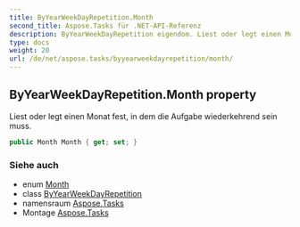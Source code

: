 ```yaml
---
title: ByYearWeekDayRepetition.Month
second_title: Aspose.Tasks für .NET-API-Referenz
description: ByYearWeekDayRepetition eigendom. Liest oder legt einen Monat fest in dem die Aufgabe wiederkehrend sein muss.
type: docs
weight: 20
url: /de/net/aspose.tasks/byyearweekdayrepetition/month/
---
```

## ByYearWeekDayRepetition.Month property

Liest oder legt einen Monat fest, in dem die Aufgabe wiederkehrend sein muss.

```csharp
public Month Month { get; set; }
```

### Siehe auch

* enum [Month](../../month/)
* class [ByYearWeekDayRepetition](../)
* namensraum [Aspose.Tasks](../../byyearweekdayrepetition/)
* Montage [Aspose.Tasks](../../../)


